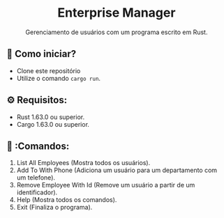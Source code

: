 <h1 align="center">Enterprise Manager</h1>

<p align="center">Gerenciamento de usuários com um programa escrito em Rust. </p>

## 🔧 Como iniciar?

- Clone este repositório
- Utilize o comando `cargo run`.

## ⚙️ Requisitos:

- Rust 1.63.0 ou superior.
- Cargo 1.63.0 ou superior.

## 🤖 :Comandos:

1. List All Employees (Mostra todos os usuários).
2. Add <NAME> To <DEPARTMENT> With Phone <PHONE> (Adiciona um usuário para um departamento com um telefone).
3. Remove Employee With Id <ID> (Remove um usuário a partir de um identificador).
4. Help (Mostra todos os comandos).
5. Exit (Finaliza o programa).
